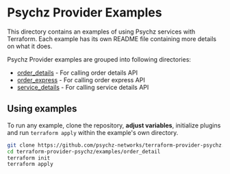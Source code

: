 # Psychz Provider Examples

This directory contains an examples of using Psychz services with Terraform.
Each example has its own README file containing more details on what it does.

Psychz Provider examples are grouped into following directories:

* [order_details](order_details/) - For calling order details API
* [order_express](order_express/) - For calling order express API
* [service_details](service_details/) - For calling service details API


## Using examples

To run any example, clone the repository, **adjust variables**, initialize plugins
and run `terraform apply` within the example's own directory.

```sh
git clone https://github.com/psychz-networks/terraform-provider-psychz.git
cd terraform-provider-psychz/examples/order_detail
terraform init
terraform apply
```
